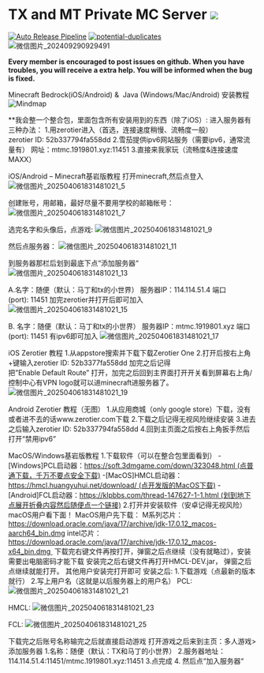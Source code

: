 # TX and MT Private MC Server ![](https://img.shields.io/badge/Minecraft-1.20.4-blue?style=flat)
[![Auto Release Pipeline](https://github.com/txyyddss/txmcsv/actions/workflows/release.yml/badge.svg)](https://github.com/txyyddss/txmcsv/actions/workflows/release.yml) [![potential-duplicates](https://github.com/txyyddss/txmcsv/actions/workflows/checkissue.yml/badge.svg)](https://github.com/txyyddss/txmcsv/actions/workflows/checkissue.yml)
![微信图片_202409290929491](https://github.com/user-attachments/assets/8ed3ae75-70f6-4975-bdc2-f8d374bb5063)


**Every member is encouraged to post issues on github. When you have troubles, you will receive a extra help. You will be informed when the bug is fixed.**

Minecraft Bedrock(iOS/Android) &  Java (Windows/Mac/Android) 安装教程
![Mindmap](https://github.com/user-attachments/assets/9a59c192-acad-424e-b7cf-038fb5397437)


**我会整一个整合包，里面包含所有安装用到的东西（除了iOS）:
进入服务器有三种办法：
1.用zerotier进入（首选，连接速度稍慢、流畅度一般）
zerotier ID: 52b337794fa558dd
2.雪茄提供ipv6网站服务（需要ipv6，通常流量有）
网址：mtmc.1919801.xyz:11451
3.直接来我家玩（流畅度&连接速度MAXX）

iOS/Android – Minecraft基岩版教程
打开minecraft,然后点登入
![微信图片_202504061831481021_5](https://github.com/user-attachments/assets/350c1fa4-79ce-498c-b97d-0175a1d17219)


创建账号，用邮箱，最好尽量不要用学校的邮箱帐号： 
![微信图片_202504061831481021_7](https://github.com/user-attachments/assets/150c2598-bbf4-4b94-b9da-4e8bcdf2e3a4)


选完名字和头像后，点游戏:
![微信图片_202504061831481021_9](https://github.com/user-attachments/assets/300f1b3e-086b-4f3b-9402-f36713d276c3)

然后点服务器：
![微信图片_202504061831481021_11](https://github.com/user-attachments/assets/9bf98dc6-7f9b-4242-a4b8-1bc9e2fee1dc)

到服务器那栏后划到最底下点“添加服务器“
![微信图片_202504061831481021_13](https://github.com/user-attachments/assets/066ebd6e-6d33-4f71-879e-ccdf5a9ba203)

A.名字：随便（默认：马丁和tx的小世界）
服务器IP：114.114.51.4
端口(port): 11451
加完zerotier并打开后即可加入
![微信图片_202504061831481021_15](https://github.com/user-attachments/assets/a46fb0a5-ce54-4a94-9da0-35433d2c45c4)

B. 名字：随便（默认：马丁和tx的小世界）
服务器IP：mtmc.1919801.xyz
端口(port): 11451
有ipv6即可加入
![微信图片_202504061831481021_17](https://github.com/user-attachments/assets/7d698db5-acfd-4fa8-86b8-3533cf2b0971)


iOS Zerotier 教程
1.从appstore搜索并下载下载Zerotier One
2.打开后按右上角+键输入zerotier ID: 52b3377fa558dd
加完之后记得把”Enable Default Route” 打开，加完之后回到主界面打开开关看到屏幕右上角/控制中心有VPN logo就可以进minecraft进服务器了。
![微信图片_202504061831481021_19](https://github.com/user-attachments/assets/4de3292f-9b37-406e-9f8b-d0cc4edf9dc7)


Android Zerotier 教程（无图）
1.从应用商城（only google store）下载，没有或者进不去的话www.zerotier.com下载
2.下载之后记得无视风险继续安装
3.进去之后输入zerotier ID: 52b337794fa558dd
4.回到主页面之后按右上角扳手然后打开“禁用ipv6”

MacOS/Windows基岩版教程
1.下载软件（可以在整合包里面看到）
-[Windows]PCL启动器：https://soft.3dmgame.com/down/323048.html (点普通下载，千万不要点安全下载)
-[MacOS]HMCL启动器：https://hmcl.huangyuhui.net/download/ (点开发版的MacOS下载)
-[Android]FCL启动器：https://klpbbs.com/thread-147627-1-1.html (划到地下点展开折叠内容然后随便点一个链接)
2.打开并安装软件（安卓记得无视风险）macOS用户看下面！
MacOS用户先下载：
M系列芯片：https://download.oracle.com/java/17/archive/jdk-17.0.12_macos-aarch64_bin.dmg
intel芯片：https://download.oracle.com/java/17/archive/jdk-17.0.12_macos-x64_bin.dmg 
下载完右键文件再按打开，弹窗之后点继续（没有就略过），安装需要出电脑密码才能下载
安装完之后右键文件再打开HMCL-DEV.jar， 弹窗之后点继续就能打开。
其他用户安装完打开即可
安装之后:
1.下载游戏（点最新的版本就行）
2.写上用户名（这就是以后服务器上的用户名）
PCL:
 ![微信图片_202504061831481021_21](https://github.com/user-attachments/assets/c6d1e19c-5c8d-4378-8974-75090991ec27)

HMCL:
![微信图片_202504061831481021_23](https://github.com/user-attachments/assets/3e1a48e6-b8b7-4a8a-b8c9-24b6ee9218f4)

FCL:
![微信图片_202504061831481021_25](https://github.com/user-attachments/assets/36f69aea-6d16-4bbb-be7b-e29616135cc3)


下载完之后账号名称输完之后就直接启动游戏
打开游戏之后来到主页：多人游戏>添加服务器
1.名称：随便（默认：TX和马丁的小世界）
2.服务器地址：114.114.51.4:11451/mtmc.1919801.xyz:11451
3.点完成
4. 然后点“加入服务器“

